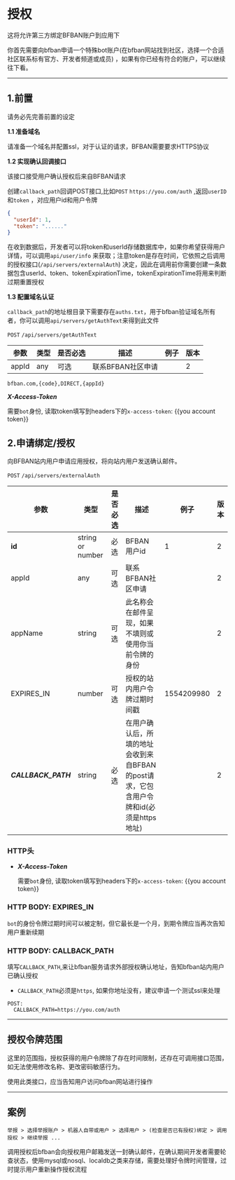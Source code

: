 # 授权

这将允许第三方绑定BFBAN账户到应用下

你首先需要向bfban申请一个特殊bot账户(在bfban网站找到社区，选择一个合适社区联系标有官方、开发者频道或成员)
，如果有你已经有符合的账户，可以继续往下看。

----

## 1.前置

请务必先完善前置的设定

**1.1 准备域名**

请准备一个域名并配置ssl，对于认证的请求，BFBAN需要要求HTTPS协议

**1.2 实现确认回调接口**

该接口接受用户确认授权后来自BFBAN请求

创建`callback_path`回调POST接口,比如`POST` `https://you.com/auth` ,返回`userID`和`token`
，对应用户id和用户令牌

```json
{
  "userId": 1,
  "token": "......"
}
```

在收到数据后，开发者可以将token和userId存储数据库中，如果你希望获得用户详情，可以调用`api/user/info`
来获取；注意token是存在时间，它依照之后调用的授权接口(`/api/servers/externalAuth`)
决定，因此在调用前你需要创建一条数据包含userId、token、tokenExpirationTime，tokenExpirationTime将用来判断过期重置授权

**1.3 配置域名认证**

`callback_path`的地址根目录下需要存在`auths.txt`，用于bfban验证域名所有者，你可以调用`api/servers/getAuthText`来得到此文件

`POST` `/api/servers/getAuthText`

| 参数    | 类型  | 是否必选 | 描述          | 例子 | 版本 |
|-------|-----|------|-------------|----|----|
| appId | any | 可选   | 联系BFBAN社区申请 |    | 2  |

```text
bfban.com,{code},DIRECT,{appId}
```

***X-Access-Token***

需要`bot`身份, 读取token填写到headers下的`x-access-token`: {{you account token}}

## 2.申请绑定/授权

向BFBAN站内用户申请应用授权，将向站内用户发送确认邮件。

`POST` `/api/servers/externalAuth`

| 参数                  | 类型               | 是否必选 | 描述                                                   | 例子         | 版本 |
|---------------------|------------------|------|------------------------------------------------------|------------|----|
| **id**              | string or number | 必选   | BFBAN 用户id                                           | 1          | 2  |
| appId               | any              | 可选   | 联系BFBAN社区申请                                          |            | 2  |
| appName             | string           | 可选   | 此名称会在邮件呈现，如果不填则或使用你当前令牌的身份                           |            | 2  |
| EXPIRES_IN          | number           | 可选   | 授权的站内用户令牌过期时间戳                                       | 1554209980 | 2  |
| ***CALLBACK_PATH*** | string           | 必选   | 在用户确认后，所填的地址会收到来自BFBAN的post请求，它包含用户令牌和id(必须是https地址) |            | 2  |

### HTTP头

- ***X-Access-Token***

  需要`bot`身份, 读取token填写到headers下的`x-access-token`: {{you account token}}

### HTTP BODY: EXPIRES_IN

`bot`的身份令牌过期时间可以被定制，但它最长是一个月，到期令牌应当再次告知用户重新续期

### HTTP BODY: CALLBACK_PATH

填写`CALLBACK_PATH`,来让bfban服务请求外部授权确认地址，告知bfban站内用户已确认授权

* `CALLBACK_PATH`必须是`https`, 如果你地址没有，建议申请一个测试ssl来处理

```
POST:
  CALLBACK_PATH=https://you.com/auth
```

----

## 授权令牌范围

这里的范围指，授权获得的用户令牌除了存在时间限制，还存在可调用接口范围，如无法使用修改名称、更改密码敏感行为。

使用此类接口，应当告知用户访问bfban网站进行操作

----

## 案例

    举报 > 选择举报账户 > 机器人自带或用户 > 选择用户 > (检查是否已有授权)绑定 > 调用授权 > 继续举报 ...

调用授权后bfban会向授权用户邮箱发送一封确认邮件，在确认期间开发者需要轮查状态，使用mysql或nosql、localdb之类来存储，需要处理好令牌时间管理，过时提示用户重新操作授权流程
